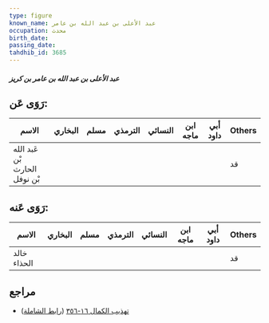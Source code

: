 ```yaml
---
type: figure
known_name: عبد الأعلى بن عبد الله بن عامر
occupation: محدث
birth_date:
passing_date:
tahdhib_id: 3685
---
```

##### عبد الأعلى بن عبد الله بن عامر بن كريز

## رَوَى عَن:
| الاسم                         | البخاري | مسلم | الترمذي | النسائي | ابن ماجه | أبي داود | Others |
| ----------------------------- | ------- | ---- | ------- | ------- | -------- | -------- | ------ |
| عَبد الله بْن الحارث بْن نوفل |         |      |         |         |          |          | قد     |
## رَوَى عَنه:
| الاسم       | البخاري | مسلم | الترمذي | النسائي | ابن ماجه | أبي داود | Others |
| ----------- | ------- | ---- | ------- | ------- | -------- | -------- | ------ |
| خالد الحذاء |         |      |         |         |          |          | قد     |
## مراجع
- [تهذيب الكمال ١٦-٣٥٦](obsidian://open?vault=Tahdhib-al-Kamal&file=Figures/٣٦٨٥-عبد%20الأعلى%20بن%20عبد%20الله%20بن%20عامر%20بن%20كريز) ([رابط الشاملة](https://shamela.ws/book/3722/8349))